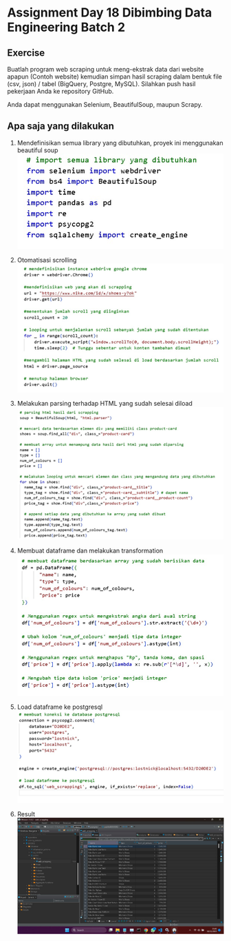 # Assignment Day 18 Dibimbing Data Engineering Batch 2

## Exercise
Buatlah program web scraping untuk meng-ekstrak data dari website apapun (Contoh website) kemudian simpan hasil scraping dalam bentuk file (csv, json) / tabel (BigQuery, Postgre, MySQL). Silahkan push hasil pekerjaan Anda ke repository GitHub.

Anda dapat menggunakan Selenium, BeautifulSoup, maupun Scrapy.


## Apa saja yang dilakukan
1. Mendefinisikan semua library yang dibutuhkan, proyek ini menggunakan beautiful soup
   ![library](https://github.com/ferrysetefanus/D20DE2_Ferry-Setefanus/blob/main/img/library.jpg)
   
2. Otomatisasi scrolling
   ![otomatisasi](https://github.com/ferrysetefanus/D20DE2_Ferry-Setefanus/blob/main/img/scroll.jpg)
      
3. Melakukan parsing terhadap HTML yang sudah selesai diload
   ![parsing](https://github.com/ferrysetefanus/D20DE2_Ferry-Setefanus/blob/main/img/parsing.jpg)
   
4. Membuat dataframe dan melakukan transformation
   ![dataframe](https://github.com/ferrysetefanus/D20DE2_Ferry-Setefanus/blob/main/img/dataframe.jpg)

5. Load dataframe ke postgresql
   ![load](https://github.com/ferrysetefanus/D20DE2_Ferry-Setefanus/blob/main/img/load.jpg)

6. Result
   ![result](https://github.com/ferrysetefanus/D20DE2_Ferry-Setefanus/blob/main/img/postgresql.jpg)
   


